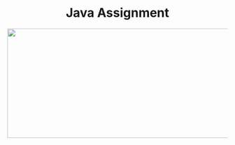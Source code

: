 <h1 align = center>Java Assignment</h1>
<img src=https://github.com/hitiksiz/assets-needed/blob/main/java-intro-anime.gif width=900 height=250  align=left>

